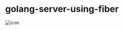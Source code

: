 # golang-server-using-fiber

![icon](https://img.shields.io/badge/golang-fiber-blue.svg?cacheSeconds=2592000)

